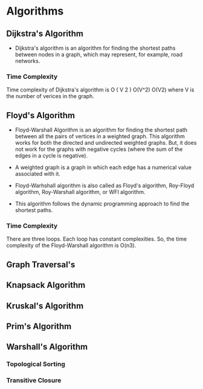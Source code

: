 # Algorithms

## Dijkstra's Algorithm

- Dijkstra's algorithm is an algorithm for finding the shortest paths between nodes in a graph, which may represent, for example, road networks.

### Time Complexity
 Time complexity of Dijkstra's algorithm is O ( V 2 ) O(V^2) O(V2) where V is the number of verices in the graph.

## Floyd's Algorithm

- Floyd-Warshall Algorithm is an algorithm for finding the shortest path between all the pairs of vertices in a weighted graph. This algorithm works for both the directed and undirected weighted graphs. But, it does not work for the graphs with negative cycles (where the sum of the edges in a cycle is negative).

- A weighted graph is a graph in which each edge has a numerical value associated with it.

- Floyd-Warhshall algorithm is also called as Floyd's algorithm, Roy-Floyd algorithm, Roy-Warshall algorithm, or WFI algorithm.

- This algorithm follows the dynamic programming approach to find the shortest paths.

### Time Complexity

There are three loops. Each loop has constant complexities. So, the time complexity of the Floyd-Warshall algorithm is O(n3).

## Graph Traversal's

## Knapsack Algorithm

## Kruskal's Algorithm

## Prim's Algorithm

## Warshall's Algorithm

### Topological Sorting

### Transitive Closure
